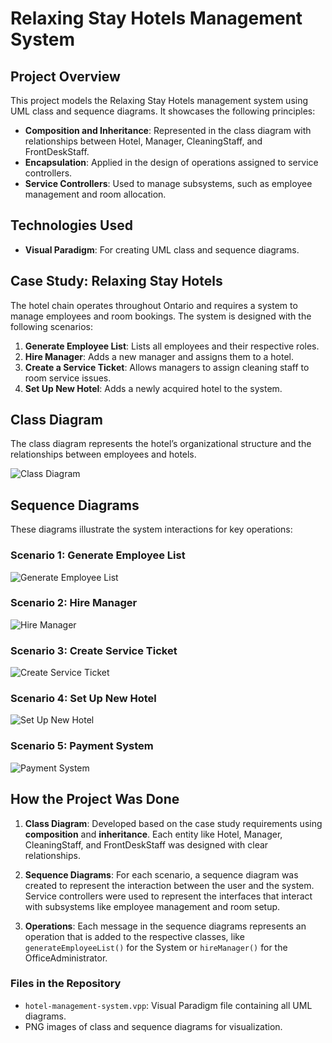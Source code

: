 # Relaxing Stay Hotels Management System

## Project Overview
This project models the Relaxing Stay Hotels management system using UML class and sequence diagrams. It showcases the following principles:
- **Composition and Inheritance**: Represented in the class diagram with relationships between Hotel, Manager, CleaningStaff, and FrontDeskStaff.
- **Encapsulation**: Applied in the design of operations assigned to service controllers.
- **Service Controllers**: Used to manage subsystems, such as employee management and room allocation.

## Technologies Used
- **Visual Paradigm**: For creating UML class and sequence diagrams.

## Case Study: Relaxing Stay Hotels
The hotel chain operates throughout Ontario and requires a system to manage employees and room bookings. The system is designed with the following scenarios:
1. **Generate Employee List**: Lists all employees and their respective roles.
2. **Hire Manager**: Adds a new manager and assigns them to a hotel.
3. **Create a Service Ticket**: Allows managers to assign cleaning staff to room service issues.
4. **Set Up New Hotel**: Adds a newly acquired hotel to the system.

## Class Diagram
The class diagram represents the hotel’s organizational structure and the relationships between employees and hotels.

![Class Diagram](https://github.com/user-attachments/assets/695c7503-928f-4f7c-b2dc-dc2938a72b32)

## Sequence Diagrams
These diagrams illustrate the system interactions for key operations:

### Scenario 1: Generate Employee List
![Generate Employee List](https://github.com/user-attachments/assets/7b826c3d-70fd-4a56-b975-f39b7ff83f92)

### Scenario 2: Hire Manager
![Hire Manager](https://github.com/user-attachments/assets/2a26482a-0d7d-4261-b7f1-97ba9e318e32)

### Scenario 3: Create Service Ticket
![Create Service Ticket](https://github.com/user-attachments/assets/cd1bb31d-cc30-4e2e-9c1c-029d2c6801c0)

### Scenario 4: Set Up New Hotel
![Set Up New Hotel](https://github.com/user-attachments/assets/36d2acf5-8d51-42c5-9f48-7b0d420ac52c)

### Scenario 5: Payment System
![Payment System](https://github.com/user-attachments/assets/26d21653-93c1-4d13-a829-bfdf484ee440)

## How the Project Was Done
1. **Class Diagram**: Developed based on the case study requirements using **composition** and **inheritance**. Each entity like Hotel, Manager, CleaningStaff, and FrontDeskStaff was designed with clear relationships.
   
2. **Sequence Diagrams**: For each scenario, a sequence diagram was created to represent the interaction between the user and the system. Service controllers were used to represent the interfaces that interact with subsystems like employee management and room setup.

3. **Operations**: Each message in the sequence diagrams represents an operation that is added to the respective classes, like `generateEmployeeList()` for the System or `hireManager()` for the OfficeAdministrator.

### Files in the Repository
- `hotel-management-system.vpp`: Visual Paradigm file containing all UML diagrams.
- PNG images of class and sequence diagrams for visualization.
